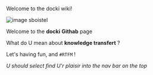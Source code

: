 Welcome to the docki wiki!

![image sboistel](https://avatars.githubusercontent.com/u/62929767?s=400&u=6dfbe46ba6bdf4b643ac696df9853ba0985dc041&v=4)

Welcome to the **docki** **Githab** page

What do U mean about **knowledge transfert** ?

Let's having fun, and ``#RTFM`` !

*U should select find U'r plaisir into the nav bar on the top*